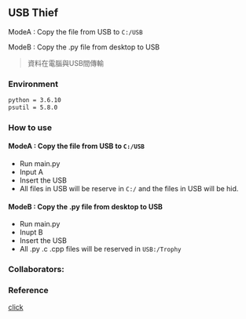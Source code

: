 ## USB Thief
ModeA : Copy the file from USB to `C:/USB`

ModeB : Copy the .py file from desktop to USB

> 資料在電腦與USB間傳輸

### Environment
```cmd
python = 3.6.10
psutil = 5.8.0
```
### How to use
#### ModeA : Copy the file from USB to  `C:/USB` 
- Run main.py
- Input A
- Insert the USB
- All files in USB will be reserve in `C:/` and the files in USB will be hid.
#### ModeB : Copy the .py file from desktop to USB
- Run main.py
- Inupt B
- Insert the USB
- All .py .c .cpp files will be reserved in `USB:/Trophy`

### Collaborators:

### Reference
[click](https://www.itread01.com/content/1547224392.html)